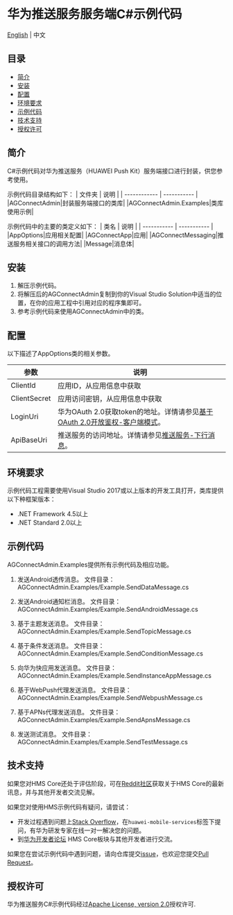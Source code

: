 # 华为推送服务服务端C#示例代码
[English](README.md) | 中文

## 目录
 * [简介](#简介)
 * [安装](#安装)
 * [配置](#配置)
 * [环境要求](#环境要求)
 * [示例代码](#示例代码)
 * [技术支持](#技术支持)
 * [授权许可](#授权许可)

## 简介

C#示例代码对华为推送服务（HUAWEI Push Kit）服务端接口进行封装，供您参考使用。

示例代码目录结构如下：
| 文件夹      | 说明 |
| ------------ | ----------- |
|AGConnectAdmin|封装服务端接口的类库|
|AGConnectAdmin.Examples|类库使用示例|

示例代码中的主要的类定义如下：
| 类名      | 说明 |
| ----------- | ----------- |
|AppOptions|应用相关配置|
|AGConnectApp|应用|
|AGConnectMessaging|推送服务相关接口的调用方法|
|Message|消息体|

## 安装

1. 解压示例代码。
2. 将解压后的AGConnectAdmin复制到你的Visual Studio Solution中适当的位置，在你的应用工程中引用对应的程序集即可。
3. 参考示例代码来使用AGConnectAdmin中的类。

## 配置

以下描述了AppOptions类的相关参数。

| 参数   | 说明 |
| ----------- | ----------- |
|ClientId|应用ID，从应用信息中获取|
|ClientSecret|应用访问密钥，从应用信息中获取|
|LoginUri|华为OAuth 2.0获取token的地址。详情请参见[基于OAuth 2.0开放鉴权-客户端模式](https://developer.huawei.com/consumer/cn/doc/development/HMSCore-Guides/oauth2-0000001212610981#section128682386159?ha_source=hms1)。|
|ApiBaseUri|推送服务的访问地址。详情请参见[推送服务-下行消息](https://developer.huawei.com/consumer/cn/doc/development/HMSCore-Guides/android-server-dev-0000001050040110?ha_source=hms1)。|

## 环境要求

示例代码工程需要使用Visual Studio 2017或以上版本的开发工具打开，类库提供以下种框架版本：

- .NET Framework 4.5以上
- .NET Standard 2.0以上

## 示例代码

AGConnectAdmin.Examples提供所有示例代码及相应功能。

1. 发送Android透传消息。
文件目录：AGConnectAdmin.Examples/Example.SendDataMessage.cs

2. 发送Android通知栏消息。
文件目录：AGConnectAdmin.Examples/Example.SendAndroidMessage.cs

3. 基于主题发送消息。
文件目录：AGConnectAdmin.Examples/Example.SendTopicMessage.cs

4. 基于条件发送消息。
文件目录：AGConnectAdmin.Examples/Example.SendConditionMessage.cs

5. 向华为快应用发送消息。
文件目录：AGConnectAdmin.Examples/Example.SendInstanceAppMessage.cs

6. 基于WebPush代理发送消息。
文件目录：AGConnectAdmin.Examples/Example.SendWebpushMessage.cs

7. 基于APNs代理发送消息。
文件目录：AGConnectAdmin.Examples/Example.SendApnsMessage.cs

8. 发送测试消息。
文件目录：AGConnectAdmin.Examples/Example.SendTestMessage.cs


## 技术支持
如果您对HMS Core还处于评估阶段，可在[Reddit社区](https://www.reddit.com/r/HuaweiDevelopers/)获取关于HMS Core的最新讯息，并与其他开发者交流见解。

如果您对使用HMS示例代码有疑问，请尝试：
- 开发过程遇到问题上[Stack Overflow](https://stackoverflow.com/questions/tagged/huawei-mobile-services?tab=Votes)，在`huawei-mobile-services`标签下提问，有华为研发专家在线一对一解决您的问题。
- 到[华为开发者论坛](https://developer.huawei.com/consumer/cn/forum/blockdisplay?fid=18?ha_source=hms1) HMS Core板块与其他开发者进行交流。

如果您在尝试示例代码中遇到问题，请向仓库提交[issue](https://github.com/HMS-Core/hms-push-serverdemo-csharp/issues)，也欢迎您提交[Pull Request](https://github.com/HMS-Core/hms-push-serverdemo-csharp/pulls)。

## 授权许可
华为推送服务C#示例代码经过[Apache License, version 2.0](http://www.apache.org/licenses/LICENSE-2.0)授权许可.
